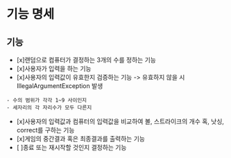 # 기능 명세

## 기능
- [x]랜덤으로 컴퓨터가 결정하는 3개의 수를 정하는 기능
- [x]사용자가 입력을 하는 기능
- [x]사용자의 입력값이 유효한지 검증하는 기능 -> 유효하지 않을 시 IllegalArgumentException 발생

```
- 수의 범위가 각각 1~9 사이인지
- 세자리의 각 자리수가 모두 다른지 
```

- [x]사용자의 입력값과 컴퓨터의 입력값을 비교하여 볼, 스트라이크의 개수 혹, 낫싱, correct를 구하는 기능
- [x]게임의 중간결과 혹은 최종결과를 출력하는 기능
- [ ]종료 또는 재시작할 것인지 결정하는 기능